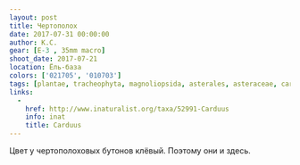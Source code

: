 ```yaml
---
layout: post
title: Чертополох
date: 2017-07-31 00:00:00
author: К.С.
gear: [E-3 , 35mm macro]
shoot_date: 2017-07-21
location: Ёль-база
colors: ['021705', '010703']
tags: [plantae, tracheophyta, magnoliopsida, asterales, asteraceae, carduus]
links:
  -
    href: http://www.inaturalist.org/taxa/52991-Carduus
    info: inat
    title: Carduus
---
```

Цвет у чертополоховых бутонов клёвый. Поэтому они и здесь.
